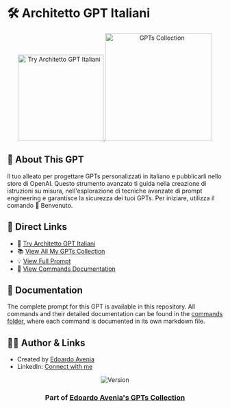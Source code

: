 # 🛠️ Architetto GPT Italiani
<div align="center">
  <a href="https://chatgpt.com/g/g-1o6DaFTfg-architetto-gpt-italiani">
    <img src="https://img.shields.io/badge/TRY_THIS_GPT-37a779?style=for-the-badge&logo=openai&logoWidth=20" alt="Try Architetto GPT Italiani" width="200">
  </a>
  <a href="https://github.com/edoardoavenia/edoardo-avenia-gpt-collection">
    <img src="https://img.shields.io/badge/VIEW_ALL_MY_GPTs-4f46e5?style=for-the-badge&logo=github&logoWidth=20" alt="GPTs Collection" width="250">
  </a>
</div>

## 🤖 About This GPT
Il tuo alleato per progettare GPTs personalizzati in italiano e pubblicarli nello store di OpenAI. Questo strumento avanzato ti guida nella creazione di istruzioni su misura, nell'esplorazione di tecniche avanzate di prompt engineering e garantisce la sicurezza dei tuoi GPTs. Per iniziare, utilizza il comando 📘 Benvenuto.

## 🔗 Direct Links
- 🎯 [Try Architetto GPT Italiani](https://chatgpt.com/g/g-1o6DaFTfg-architetto-gpt-italiani)
- 📚 [View All My GPTs Collection](https://github.com/edoardoavenia/edoardo-avenia-gpt-collection)
- 💡 [View Full Prompt](./PROMPT.md)
- 📂 [View Commands Documentation](./commands/)

## 📖 Documentation
The complete prompt for this GPT is available in this repository. All commands and their detailed documentation can be found in the [commands folder](./commands/), where each command is documented in its own markdown file.

## 👨‍💻 Author & Links
- Created by [Edoardo Avenia](https://github.com/edoardoavenia)
- LinkedIn: [Connect with me](https://www.linkedin.com/in/edoardoavenia/)

<div align="center">
  <img src="https://img.shields.io/badge/Version-5.1-2ea44f?style=for-the-badge" alt="Version">
</div>

<div align="center">
  <h3>Part of <a href="https://github.com/edoardoavenia/edoardo-avenia-gpt-collection">Edoardo Avenia's GPTs Collection</a></h3>
</div>
